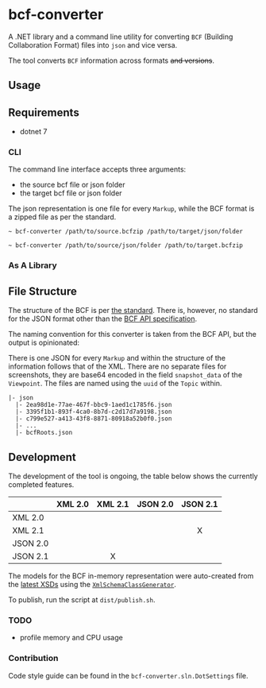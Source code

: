 # bcf-converter

A .NET library and a command line utility for converting `BCF` (Building 
Collaboration Format) files into `json` and vice versa.

The tool converts `BCF` information across formats ~~and versions~~. 

## Usage

## Requirements

- dotnet 7

### CLI

The command line interface accepts three arguments:
 * the source bcf file or json folder
 * the target bcf file or json folder
 
The json representation is one file for every `Markup`, while the BCF format
is a zipped file as per the standard.

```
~ bcf-converter /path/to/source.bcfzip /path/to/target/json/folder

~ bcf-converter /path/to/source/json/folder /path/to/target.bcfzip
```

### As A Library



## File Structure

The structure of the BCF is per [the standard][3]. There is, however, no 
standard for the JSON format other than the [BCF API specification][4].

The naming convention for this converter is taken from the BCF API, but the
output is opinionated:

There is one JSON for every `Markup` and within the structure of the information
follows that of the XML. There are no separate files for screenshots, they are
base64 encoded in the field `snapshot_data` of the `Viewpoint`. The files are
named using the `uuid` of the `Topic` within.

```
|- json
  |- 2ea98d1e-77ae-467f-bbc9-1aed1c1785f6.json
  |- 3395f1b1-893f-4ca0-8b7d-c2d17d7a9198.json
  |- c799e527-a413-43f8-8871-80918a52b0f0.json
  |- ...
  |- bcfRoots.json
```

## Development

The development of the tool is ongoing, the table below shows the currently 
completed features.

|          | XML 2.0 | XML 2.1 | JSON 2.0 | JSON 2.1 |
|----------|:-------:|:-------:|:--------:|:--------:|
| XML 2.0  |         |         |          |          |
| XML 2.1  |         |         |          |     X    |
| JSON 2.0 |         |         |          |          |
| JSON 2.1 |         |    X    |          |          |

The models for the BCF in-memory representation were auto-created from the
[latest XSDs][1] using the [`XmlSchemaClassGenerator`][2].

To publish, run the script at `dist/publish.sh`.

### TODO

- profile memory and CPU usage

### Contribution

Code style guide can be found in the `bcf-converter.sln.DotSettings` file.

[1]: https://github.com/buildingSMART/BCF-XML/tree/master/Schemas
[2]: https://github.com/mganss/XmlSchemaClassGenerator
[3]: https://github.com/BuildingSMART/BCF-XML/tree/master/Documentation
[4]: https://github.com/BuildingSMART/BCF-API
